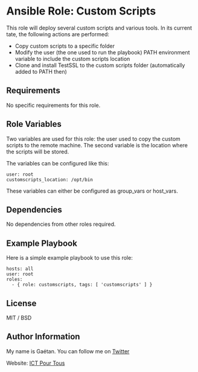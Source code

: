 Ansible Role: Custom Scripts
=========

This role will deploy several custom scripts and various tools. In its current tate, the following actions are performed:

- Copy custom scripts to a specific folder
- Modify the user (the one used to run the playbook) PATH environment variable to include the custom scripts location
- Clone and install TestSSL to the custom scripts folder (automatically added to PATH then)

Requirements
------------

No specific requirements for this role.

Role Variables
--------------

Two variables are used for this role: the user used to copy the custom scripts to the remote machine. The second variable is the location where the scripts will be stored.

The variables can be configured like this:

```
user: root
customscripts_location: /opt/bin
```

These variables can either be configured as group_vars or host_vars.

Dependencies
------------

No dependencies from other roles required.

Example Playbook
----------------

Here is a simple example playbook to use this role:

```
hosts: all
user: root
roles:
  - { role: customscripts, tags: [ 'customscripts' ] }
```

License
-------

MIT / BSD

Author Information
------------------

My name is Gaétan. You can follow me on [Twitter](https://twitter.com/gaetanict)

Website: [ICT Pour Tous](https://www.ictpourtous.com)
